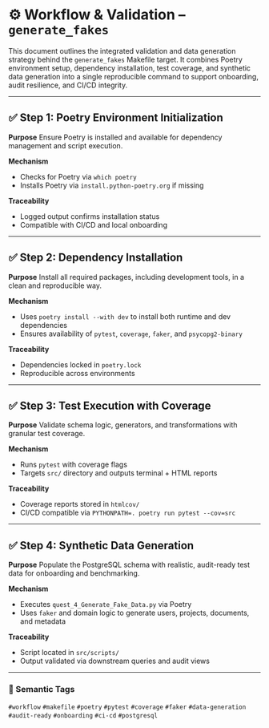 # ⚙️ Workflow & Validation – `generate_fakes`

This document outlines the integrated validation and data generation strategy behind the `generate_fakes` Makefile target. It combines Poetry environment setup, dependency installation, test coverage, and synthetic data generation into a single reproducible command to support onboarding, audit resilience, and CI/CD integrity.

---

## ✅ Step 1: Poetry Environment Initialization

**Purpose**
Ensure Poetry is installed and available for dependency management and script execution.

**Mechanism**
- Checks for Poetry via `which poetry`
- Installs Poetry via `install.python-poetry.org` if missing

**Traceability**
- Logged output confirms installation status
- Compatible with CI/CD and local onboarding

---

## ✅ Step 2: Dependency Installation

**Purpose**
Install all required packages, including development tools, in a clean and reproducible way.

**Mechanism**
- Uses `poetry install --with dev` to install both runtime and dev dependencies
- Ensures availability of `pytest`, `coverage`, `faker`, and `psycopg2-binary`

**Traceability**
- Dependencies locked in `poetry.lock`
- Reproducible across environments

---

## ✅ Step 3: Test Execution with Coverage

**Purpose**
Validate schema logic, generators, and transformations with granular test coverage.

**Mechanism**
- Runs `pytest` with coverage flags
- Targets `src/` directory and outputs terminal + HTML reports

**Traceability**
- Coverage reports stored in `htmlcov/`
- CI/CD compatible via `PYTHONPATH=. poetry run pytest --cov=src`

---

## ✅ Step 4: Synthetic Data Generation

**Purpose**
Populate the PostgreSQL schema with realistic, audit-ready test data for onboarding and benchmarking.

**Mechanism**
- Executes `quest_4_Generate_Fake_Data.py` via Poetry
- Uses `faker` and domain logic to generate users, projects, documents, and metadata

**Traceability**
- Script located in `src/scripts/`
- Output validated via downstream queries and audit views

---

### 🧠 Semantic Tags
`#workflow` `#makefile` `#poetry` `#pytest` `#coverage` `#faker`
`#data-generation` `#audit-ready` `#onboarding` `#ci-cd` `#postgresql`
